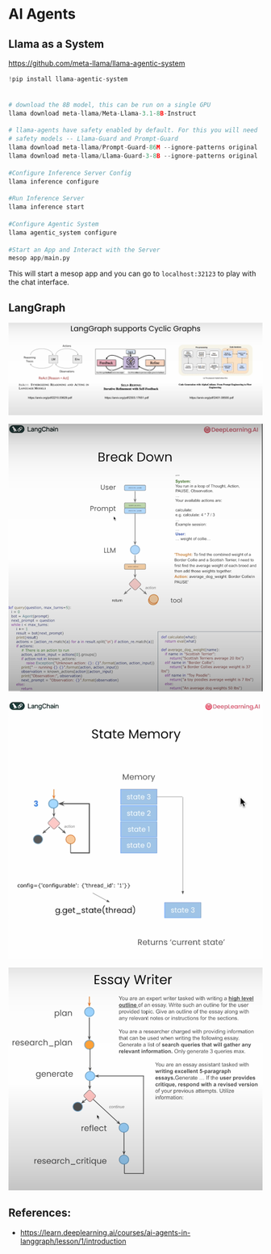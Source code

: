 # AI Agents



## Llama as a System

https://github.com/meta-llama/llama-agentic-system

```python
!pip install llama-agentic-system


# download the 8B model, this can be run on a single GPU
llama download meta-llama/Meta-Llama-3.1-8B-Instruct

# llama-agents have safety enabled by default. For this you will need
# safety models -- Llama-Guard and Prompt-Guard
llama download meta-llama/Prompt-Guard-86M --ignore-patterns original
llama download meta-llama/Llama-Guard-3-8B --ignore-patterns original

#Configure Inference Server Config
llama inference configure

#Run Inference Server
llama inference start

#Configure Agentic System
llama agentic_system configure

#Start an App and Interact with the Server
mesop app/main.py
```

This will start a mesop app and you can go to `localhost:32123` to play with the chat interface.



## LangGraph

![image-20240607132735240](./assets/image-20240607132735240.png)

![image-20240607134557186](./assets/image-20240607134557186.png)

![image-20240607145040509](./assets/image-20240607145040509.png)

![image-20240610084000289](./assets/image-20240610084000289.png)



## References:

- https://learn.deeplearning.ai/courses/ai-agents-in-langgraph/lesson/1/introduction